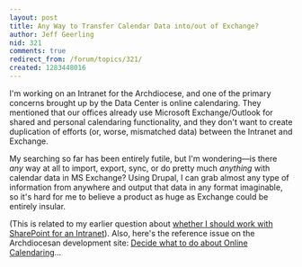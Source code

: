 ```yaml
---
layout: post
title: Any Way to Transfer Calendar Data into/out of Exchange?
author: Jeff Geerling
nid: 321
comments: true
redirect_from: /forum/topics/321/
created: 1283448016
---
```

<p>I&#39;m working on an Intranet for the Archdiocese, and one of the primary concerns brought up by the Data Center is online calendaring. They mentioned that our offices already use Microsoft Exchange/Outlook for shared and personal calendaring functionality, and they don&#39;t want to create duplication of efforts (or, worse, mismatched data) between the Intranet and Exchange.</p>
<p>My searching so far has been entirely futile, but I&#39;m wondering&mdash;is there <em>any</em> way at all to import, export, sync, or do pretty much <em>anything</em> with calendar data in MS Exchange? Using Drupal, I can grab almost any type of information from anywhere and output that data in any format imaginable, so it&#39;s hard for me to believe a product as huge as Exchange could be entirely insular.</p>
<p>(This is related to my earlier question about <a href="/forum/topics/316">whether I should work with SharePoint for an Intranet</a>). Also, here&#39;s the reference issue on the Archdiocesan development site: <a href="http://archstldev.com/node/553">Decide what to do about Online Calendaring</a>...</p>
